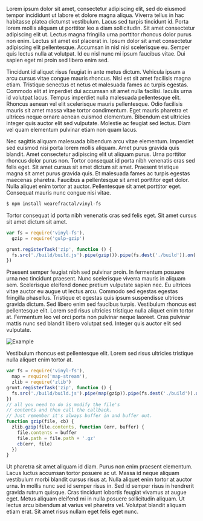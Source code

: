 Lorem ipsum dolor sit amet, consectetur adipiscing elit, sed do eiusmod tempor incididunt ut labore et dolore magna aliqua. Viverra tellus in hac habitasse platea dictumst vestibulum. Lacus sed turpis tincidunt id. Porta lorem mollis aliquam ut porttitor leo a diam sollicitudin. Sit amet consectetur adipiscing elit ut. Lectus magna fringilla urna porttitor rhoncus dolor purus non enim. Lectus sit amet est placerat in. Ipsum dolor sit amet consectetur adipiscing elit pellentesque. Accumsan in nisl nisi scelerisque eu. Semper quis lectus nulla at volutpat. Id eu nisl nunc mi ipsum faucibus vitae. Dui sapien eget mi proin sed libero enim sed.

Tincidunt id aliquet risus feugiat in ante metus dictum. Vehicula ipsum a arcu cursus vitae congue mauris rhoncus. Nisi est sit amet facilisis magna etiam. Tristique senectus et netus et malesuada fames ac turpis egestas. Commodo elit at imperdiet dui accumsan sit amet nulla facilisi. Iaculis urna id volutpat lacus. Tempus imperdiet nulla malesuada pellentesque elit. Rhoncus aenean vel elit scelerisque mauris pellentesque. Odio facilisis mauris sit amet massa vitae tortor condimentum. Eget mauris pharetra et ultrices neque ornare aenean euismod elementum. Bibendum est ultricies integer quis auctor elit sed vulputate. Molestie ac feugiat sed lectus. Diam vel quam elementum pulvinar etiam non quam lacus.

Nec sagittis aliquam malesuada bibendum arcu vitae elementum. Imperdiet sed euismod nisi porta lorem mollis aliquam. Amet purus gravida quis blandit. Amet consectetur adipiscing elit ut aliquam purus. Urna porttitor rhoncus dolor purus non. Tortor consequat id porta nibh venenatis cras sed felis eget. Sit amet cursus sit amet dictum sit amet. Praesent tristique magna sit amet purus gravida quis. Et malesuada fames ac turpis egestas maecenas pharetra. Faucibus a pellentesque sit amet porttitor eget dolor. Nulla aliquet enim tortor at auctor. Pellentesque sit amet porttitor eget. Consequat mauris nunc congue nisi vitae.

```bash
$ npm install wearefractal/vinyl-fs
```

Tortor consequat id porta nibh venenatis cras sed felis eget. Sit amet cursus sit amet dictum sit amet.

```typescript
var fs = require('vinyl-fs'),
  gzip = require('gulp-gzip')

grunt.registerTask('zip', function () {
  fs.src('./build/build.js').pipe(gzip()).pipe(fs.dest('./build')).on('end', this.async())
})
```

Praesent semper feugiat nibh sed pulvinar proin. In fermentum posuere urna nec tincidunt praesent. Nunc scelerisque viverra mauris in aliquam sem. Scelerisque eleifend donec pretium vulputate sapien nec. Eu ultrices vitae auctor eu augue ut lectus arcu. Commodo sed egestas egestas fringilla phasellus. Tristique et egestas quis ipsum suspendisse ultrices gravida dictum. Sed libero enim sed faucibus turpis. Vestibulum rhoncus est pellentesque elit. Lorem sed risus ultricies tristique nulla aliquet enim tortor at. Fermentum leo vel orci porta non pulvinar neque laoreet. Cras pulvinar mattis nunc sed blandit libero volutpat sed. Integer quis auctor elit sed vulputate.

![Example](/images/blog/four.jpg "Example")

Vestibulum rhoncus est pellentesque elit. Lorem sed risus ultricies tristique nulla aliquet enim tortor at.

```typescript
var fs = require('vinyl-fs'),
  map = require('map-stream'),
  zlib = require('zlib')
grunt.registerTask('zip', function () {
  fs.src('./build/build.js').pipe(map(gzip)).pipe(fs.dest('./build')).on('end', this.async())
})
// all you need to do is modify the file's
// contents and then call the callback.
// Just remember it's always buffer in and buffer out.
function gzip(file, cb) {
  zlib.gzip(file.contents, function (err, buffer) {
    file.contents = buffer
    file.path = file.path + '.gz'
    cb(err, file)
  })
}
```

Ut pharetra sit amet aliquam id diam. Purus non enim praesent elementum. Lacus luctus accumsan tortor posuere ac ut. Massa id neque aliquam vestibulum morbi blandit cursus risus at. Nulla aliquet enim tortor at auctor urna. In mollis nunc sed id semper risus in. Sed id semper risus in hendrerit gravida rutrum quisque. Cras tincidunt lobortis feugiat vivamus at augue eget. Metus aliquam eleifend mi in nulla posuere sollicitudin aliquam. Ut lectus arcu bibendum at varius vel pharetra vel. Volutpat blandit aliquam etiam erat. Sit amet risus nullam eget felis eget nunc.
